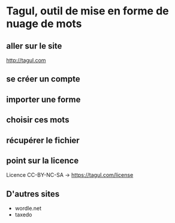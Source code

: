 # Tagul, outil de mise en forme de nuage de mots
## aller sur le site
http://tagul.com
## se créer un compte
## importer une forme
## choisir ces mots
## récupérer le fichier
## point sur la licence
Licence CC-BY-NC-SA -> https://tagul.com/license
## D'autres sites
- wordle.net
- taxedo


